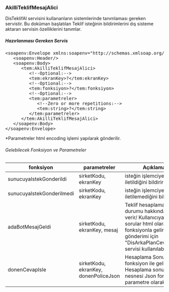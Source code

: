 <h3>AkilliTeklifMesajAlici</h3>
DisTeklifAl servisini kullananların sistemlerinde tanımlaması gereken servistir. 
Bu doküman başlatılan Teklif isteğinin bildirimlerini dış sisteme aktaran servisin özelliklerini tanımlar. 

<h5>Hazırlanması Gereken Servis</h5>
<pre>
&lt;soapenv:Envelope xmlns:soapenv=&quot;http://schemas.xmlsoap.org/soap/envelope/&quot; xmlns:tem=&quot;http://tempuri.org/&quot;&gt;
   &lt;soapenv:Header/&gt;
   &lt;soapenv:Body&gt;
      &lt;tem:AkilliTeklifMesajAlici&gt;
         &lt;!--Optional:--&gt;
         &lt;tem:ekranKey&gt;?&lt;/tem:ekranKey&gt;
         &lt;!--Optional:--&gt;
         &lt;tem:fonksiyon&gt;?&lt;/tem:fonksiyon&gt;
         &lt;!--Optional:--&gt;
         &lt;tem:parametreler&gt;
            &lt;!--Zero or more repetitions:--&gt;
            &lt;tem:string&gt;?&lt;/tem:string&gt;
         &lt;/tem:parametreler&gt;
      &lt;/tem:AkilliTeklifMesajAlici&gt;
   &lt;/soapenv:Body&gt;
&lt;/soapenv:Envelope&gt;
</pre>

*Parametreler html encoding işlemi yapılarak gönderilir.

<h6>Gelebilecek Fonksiyon ve Parametreler</h6>
<table>
  <thead>
    <tr>
      <th>fonksiyon</th>
      <th>parametreler</th>
      <th>Açıklama</th>
    </tr>
  </thead>
  <tbody>
    <tr>
      <td>sunucuyaIstekGonderildi</td>
      <td>sirketKodu, ekranKey</td>
      <td>isteğin işlemciye iletildiğini bildirir</td>
    </tr>
    <tr>
      <td>sunucuyaIstekGonderilmedi</td>
      <td>sirketKodu, ekranKey</td>
      <td>isteğin işlemciye iletilemediğini bildirir</td>
    </tr>
    <tr>
      <td>adaBotMesajGeldi</td>
      <td>sirketKodu, ekranKey, mesaj</td>
      <td>Teklif hesaplamasının durumu hakkında bilgi verir/ Kullanıcıya sorulan sorular html olarak bu fonksiyonla gelir. Cevap gönderimi için "DisArkaPlanCevapEkle" servisi kullanılabilinir.</td>
    </tr>
    <tr>
      <td>donenCevapIsle</td>
      <td>sirketKodu, ekranKey, donenPoliceJson</td>
      <td>Hesaplama Sonucu bu fonksiyon ile gelir. Hesaplama sonuç nesnesi Json formatında parametre olarak gelir.</td>
    </tr>
  </tbody>
<table>

